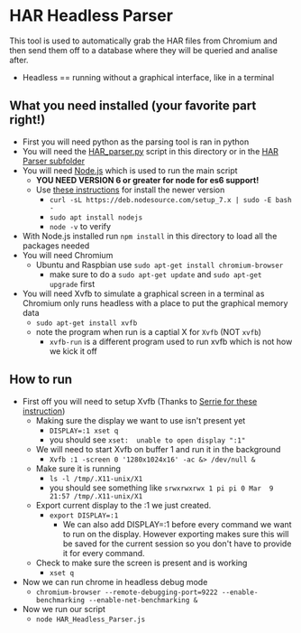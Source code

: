 # HAR Headless Parser
This tool is used to automatically grab the HAR files from Chromium and then send them off to a database where they will be queried and analise after. 

* Headless == running without a graphical interface, like in a terminal

## What you need installed (your favorite part right!)
* First you will need python as the parsing tool is ran in python
* You will need the [HAR_parser.py](./HAR_parser/HAR_parser.py) script in this directory or in the [HAR Parser subfolder](./HAR_parser)
* You will need [Node.js](https://nodejs.org/en/) which is used to run the main script
  * **YOU NEED VERSION 6 or greater for node for es6 support!**
  * Use [these instructions](http://thisdavej.com/beginners-guide-to-installing-node-js-on-a-raspberry-pi/) for install the newer version
    * `curl -sL https://deb.nodesource.com/setup_7.x | sudo -E bash -`
    * `sudo apt install nodejs`
    * `node -v` to verify
* With Node.js installed run `npm install` in this directory to load all the packages needed
* You will need Chromium
  * Ubuntu and Raspbian use `sudo apt-get install chromium-browser`
    * make sure to do a `sudo apt-get update` and `sudo apt-get upgrade` first
* You will need Xvfb to simulate a graphical screen in a terminal as Chromium only runs headless with a place to put the graphical memory data
  * `sudo apt-get install xvfb`
  * note the program when run is a captial X for `Xvfb` (NOT `xvfb`)
    * `xvfb-run` is a different program used to run xvfb which is not how we kick it off

## How to run
* First off you will need to setup Xvfb (Thanks to [Serrie for these instruction](http://askubuntu.com/questions/754382/how-do-i-start-chromium-browser-in-headless-mode-extension-randr-missing-on-d))
  * Making sure the display we want to use isn't present yet
    * `DISPLAY=:1 xset q`
    * you should see `xset:  unable to open display ":1"`
  * We will need to start Xvfb on buffer 1 and run it in the background
    * `Xvfb :1 -screen 0 '1280x1024x16' -ac &> /dev/null &`
  * Make sure it is running
    * `ls -l /tmp/.X11-unix/X1`
    * you should see something like `srwxrwxrwx 1 pi pi 0 Mar  9 21:57 /tmp/.X11-unix/X1`
  * Export current display to the :1 we just created.
    * `export DISPLAY=:1`
      * We can also add DISPLAY=:1 before every command we want to run on the display. However exporting makes sure this will be saved for the current session so you don't have to provide it for every command.
  * Check to make sure the screen is present and is working
    * `xset q`
* Now we can run chrome in headless debug mode
  * `chromium-browser --remote-debugging-port=9222 --enable-benchmarking --enable-net-benchmarking &`
* Now we run our script
  * `node HAR_Headless_Parser.js`
 
